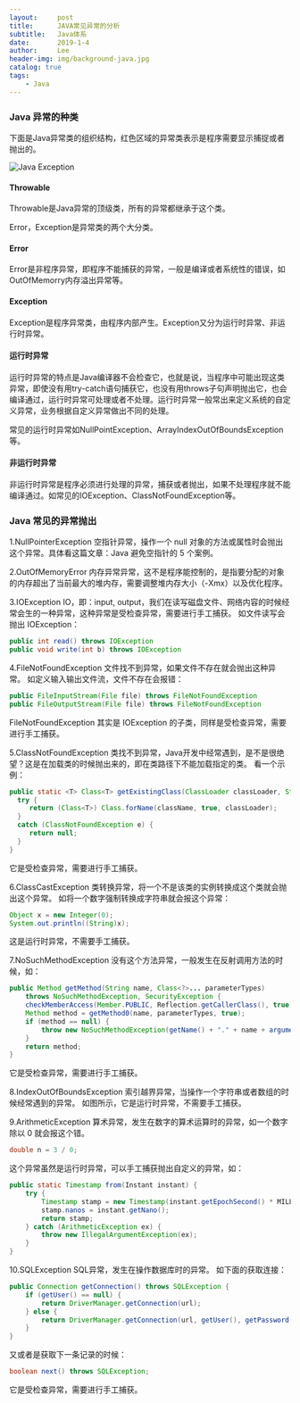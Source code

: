 ```yaml
---
layout:     post
title:      JAVA常见异常的分析
subtitle:   Java体系
date:       2019-1-4
author:     Lee
header-img: img/background-java.jpg
catalog: true
tags:
    - Java
---
```

### Java 异常的种类

下面是Java异常类的组织结构，红色区域的异常类表示是程序需要显示捕捉或者抛出的。

![Java Exception](https://pic.intellizhi.cn/blogimg/e6c519e9gy1g0k0og7fhij20hy09s751.jpg)

#### Throwable

Throwable是Java异常的顶级类，所有的异常都继承于这个类。

Error，Exception是异常类的两个大分类。

#### Error

Error是非程序异常，即程序不能捕获的异常，一般是编译或者系统性的错误，如OutOfMemorry内存溢出异常等。

#### Exception

Exception是程序异常类，由程序内部产生。Exception又分为运行时异常、非运行时异常。

#### 运行时异常

运行时异常的特点是Java编译器不会检查它，也就是说，当程序中可能出现这类异常，即使没有用try-catch语句捕获它，也没有用throws子句声明抛出它，也会编译通过，运行时异常可处理或者不处理。运行时异常一般常出来定义系统的自定义异常，业务根据自定义异常做出不同的处理。

常见的运行时异常如NullPointException、ArrayIndexOutOfBoundsException等。

#### 非运行时异常

非运行时异常是程序必须进行处理的异常，捕获或者抛出，如果不处理程序就不能编译通过。如常见的IOException、ClassNotFoundException等。

### Java 常见的异常抛出

1.NullPointerException
空指针异常，操作一个 null 对象的方法或属性时会抛出这个异常。具体看这篇文章：Java 避免空指针的 5 个案例。

2.OutOfMemoryError
内存异常异常，这不是程序能控制的，是指要分配的对象的内存超出了当前最大的堆内存，需要调整堆内存大小（-Xmx）以及优化程序。

3.IOException
IO，即：input, output，我们在读写磁盘文件、网络内容的时候经常会生的一种异常，这种异常是受检查异常，需要进行手工捕获。
如文件读写会抛出 IOException：

```java
public int read() throws IOException
public void write(int b) throws IOException
```

4.FileNotFoundException
文件找不到异常，如果文件不存在就会抛出这种异常。
如定义输入输出文件流，文件不存在会报错：

```java
public FileInputStream(File file) throws FileNotFoundException
public FileOutputStream(File file) throws FileNotFoundException
```

FileNotFoundException 其实是 IOException 的子类，同样是受检查异常，需要进行手工捕获。

5.ClassNotFoundException
类找不到异常，Java开发中经常遇到，是不是很绝望？这是在加载类的时候抛出来的，即在类路径下不能加载指定的类。
看一个示例：

```java
public static <T> Class<T> getExistingClass(ClassLoader classLoader, String className) {
  try {
     return (Class<T>) Class.forName(className, true, classLoader);
  }
  catch (ClassNotFoundException e) {
     return null;
  }
}
```

它是受检查异常，需要进行手工捕获。

6.ClassCastException
类转换异常，将一个不是该类的实例转换成这个类就会抛出这个异常。
如将一个数字强制转换成字符串就会报这个异常：

```java
Object x = new Integer(0);
System.out.println((String)x);
```

这是运行时异常，不需要手工捕获。

7.NoSuchMethodException
没有这个方法异常，一般发生在反射调用方法的时候，如：

```java
public Method getMethod(String name, Class<?>... parameterTypes)
    throws NoSuchMethodException, SecurityException {
    checkMemberAccess(Member.PUBLIC, Reflection.getCallerClass(), true);
    Method method = getMethod0(name, parameterTypes, true);
    if (method == null) {
        throw new NoSuchMethodException(getName() + "." + name + argumentTypesToString(parameterTypes));
    }
    return method;
}
```

它是受检查异常，需要进行手工捕获。

8.IndexOutOfBoundsException
索引越界异常，当操作一个字符串或者数组的时候经常遇到的异常。
如图所示，它是运行时异常，不需要手工捕获。

9.ArithmeticException
算术异常，发生在数字的算术运算时的异常，如一个数字除以 0 就会报这个错。

```java
double n = 3 / 0;
```

这个异常虽然是运行时异常，可以手工捕获抛出自定义的异常，如：

```java
public static Timestamp from(Instant instant) {
    try {
        Timestamp stamp = new Timestamp(instant.getEpochSecond() * MILLIS_PER_SECOND);
        stamp.nanos = instant.getNano();
        return stamp;
    } catch (ArithmeticException ex) {
        throw new IllegalArgumentException(ex);
    }
}
```

10.SQLException
SQL异常，发生在操作数据库时的异常。
如下面的获取连接：

```java
public Connection getConnection() throws SQLException {
    if (getUser() == null) {
        return DriverManager.getConnection(url);
    } else {
        return DriverManager.getConnection(url, getUser(), getPassword());
    }
}
```

又或者是获取下一条记录的时候：

```java
boolean next() throws SQLException;
```

它是受检查异常，需要进行手工捕获。
